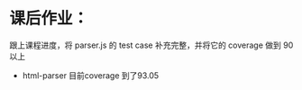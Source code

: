 # 课后作业：
跟上课程进度，将 parser.js 的 test case 补充完整，并将它的 coverage 做到 90 以上

* html-parser 目前coverage 到了93.05
